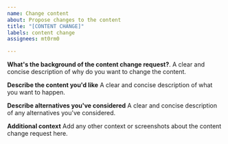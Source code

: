 ```yaml
---
name: Change content
about: Propose changes to the content
title: "[CONTENT CHANGE]"
labels: content change
assignees: mt0rm0

---
```


**What's the background of the content change request?**.
A clear and concise description of why do you want to change the content.

**Describe the content you'd like**
A clear and concise description of what you want to happen.

**Describe alternatives you've considered**
A clear and concise description of any alternatives you've considered.

**Additional context**
Add any other context or screenshots about the content change request here.
